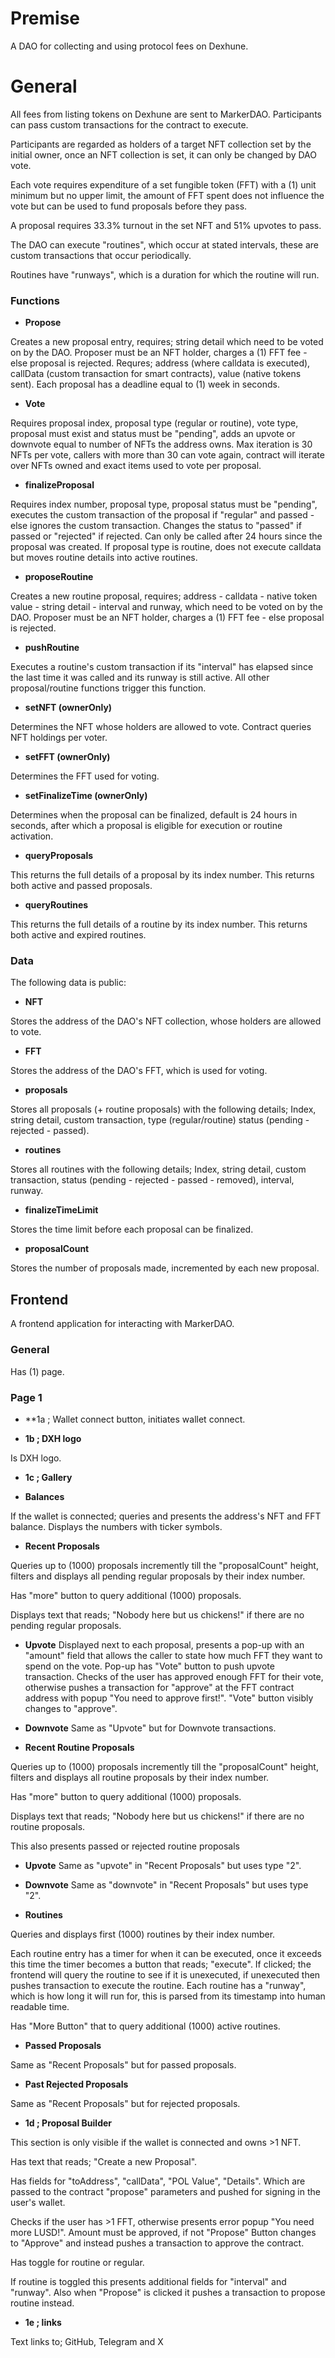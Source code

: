 # **Premise**

A DAO for collecting and using protocol fees on Dexhune. 

# **General**

All fees from listing tokens on Dexhune are sent to MarkerDAO. Participants can pass custom transactions for the contract to execute. 

Participants are regarded as holders of a target NFT collection set by the initial owner, once an NFT collection is set, it can only be changed by DAO vote. 

Each vote requires expenditure of a set fungible token (FFT) with a (1) unit minimum but no upper limit, the amount of FFT spent does not influence the vote but can be used to fund proposals before they pass. 

A proposal requires 33.3% turnout in the set NFT and 51% upvotes to pass. 

The DAO can execute "routines", which occur at stated intervals, these are custom transactions that occur periodically. 

Routines have "runways", which is a duration for which the routine will run. 



### **Functions**

- **Propose**

Creates a new proposal entry, requires; string detail which need to be voted on by the DAO. Proposer must be an NFT holder, charges a (1) FFT fee - else proposal is rejected. 
Requres; address (where calldata is executed), callData (custom transaction for smart contracts), value (native tokens sent). 
Each proposal has a deadline equal to (1) week in seconds. 

- **Vote**

Requires proposal index, proposal type (regular or routine), vote type, proposal must exist and status must be "pending", adds an upvote or downvote equal to number of NFTs the address owns. Max iteration is 30 NFTs per vote, callers with more than 30 can vote again, contract will iterate over NFTs owned and exact items used to vote per proposal. 


- **finalizeProposal**

Requires index number, proposal type, proposal status must be "pending", executes the custom transaction of the proposal if "regular" and passed  - else ignores the custom transaction. 
Changes the status to "passed" if passed or "rejected" if rejected. 
Can only be called after 24 hours since the proposal was created. 
If proposal type is routine, does not execute calldata but moves routine details into active routines. 



- **proposeRoutine**

Creates a new routine proposal, requires; address - calldata - native token value - string detail - interval and runway, which need to be voted on by the DAO. Proposer must be an NFT holder, charges a (1) FFT fee  - else proposal is rejected. 


- **pushRoutine**

Executes a routine's custom transaction if its "interval" has elapsed since the last time it was called and its runway is still active. All other proposal/routine functions trigger this function. 



- **setNFT (ownerOnly)**

Determines the NFT whose holders are allowed to vote. Contract queries NFT holdings per voter. 

- **setFFT (ownerOnly)**

Determines the FFT used for voting. 

- **setFinalizeTime (ownerOnly)**

Determines when the proposal can be finalized, default is 24 hours in seconds, after which a proposal is eligible for execution or routine activation. 



- **queryProposals**

This returns the full details of a proposal by its index number. This returns both active and passed proposals. 

- **queryRoutines**

This returns the full details of a routine by its index number. This returns both active and expired routines. 


### **Data**
The following data is public:

- **NFT**

Stores the address of the DAO's NFT collection, whose holders are allowed to vote. 

- **FFT**

Stores the address of the DAO's FFT, which is used for voting. 

- **proposals**

Stores all proposals (+ routine proposals) with the following details; Index, string detail, custom transaction, type (regular/routine) status (pending - rejected - passed). 

- **routines**

Stores all routines with the following details; Index, string detail, custom transaction, status (pending - rejected - passed - removed), interval, runway. 

- **finalizeTimeLimit**

Stores the time limit before each proposal can be finalized. 

- **proposalCount**

Stores the number of proposals made, incremented by each new proposal. 


## **Frontend**
A frontend application for interacting with MarkerDAO.  

### **General**
Has (1) page. 

### **Page 1**
- **1a ; Wallet connect button, initiates wallet connect. 

- **1b ; DXH logo**

Is DXH logo. 

- **1c ; Gallery**

- **Balances**

If the wallet is connected; queries and presents the address's NFT and FFT balance. Displays the numbers with ticker symbols. 

- **Recent Proposals**

Queries up to (1000) proposals incremently till the "proposalCount" height, filters and displays all pending regular  proposals by their index number. 

Has "more" button to query additional (1000) proposals. 

Displays text that reads; "Nobody here but us chickens!" if there are no pending regular proposals. 

- **Upvote**
Displayed next to each proposal, presents a pop-up with an "amount" field that allows the caller to state how much FFT they want to spend on the vote. Pop-up has "Vote" button to push upvote transaction. Checks of the user has approved enough FFT for their vote, otherwise pushes a transaction for "approve" at the FFT contract address with popup "You need to approve first!". "Vote" button visibly changes to "approve".

- **Downvote**
Same as "Upvote" but for Downvote transactions. 

- **Recent Routine Proposals**

Queries up to (1000) proposals incremently till the "proposalCount" height, filters and displays all routine proposals by their index number. 

Has "more" button to query additional (1000) proposals. 

Displays text that reads; "Nobody here but us chickens!" if there are no routine proposals. 

This also presents passed or rejected routine proposals  

- **Upvote**
Same as "upvote" in "Recent Proposals" but uses type "2". 


- **Downvote**
Same as "downvote" in "Recent Proposals" but uses type "2".


- **Routines**

Queries and displays first (1000) routines by their index number. 

Each routine entry has a timer for when it can be executed, once it exceeds this time the timer becomes a button that reads; "execute". If clicked; the frontend will query the routine to see if it is unexecuted, if unexecuted then pushes transaction to execute the routine.
Each routine has a "runway", which is how long it will run for, this is parsed from its timestamp into human readable time. 

Has "More Button" that to query additional (1000) active routines. 

- **Passed Proposals**

Same as "Recent Proposals" but for passed proposals. 

- **Past Rejected Proposals**

Same as "Recent Proposals" but for rejected proposals. 

- **1d ; Proposal Builder**

This section is only visible if the wallet is connected and owns >1 NFT. 

Has text that reads; "Create a new Proposal". 

Has  fields for "toAddress", "callData", "POL Value", "Details". Which are passed to the contract "propose" parameters and pushed for signing in the user's wallet. 

Checks if the user has >1 FFT, otherwise presents error popup "You need more LUSD!".  Amount must be approved, if not "Propose" Button changes to "Approve" and instead pushes a transaction to approve the contract. 

Has toggle for routine or regular. 

If routine is toggled this presents additional fields for "interval" and "runway". Also when "Propose" is clicked it pushes a transaction to propose routine instead. 

- **1e ; links**

Text links to; GitHub, Telegram and X
